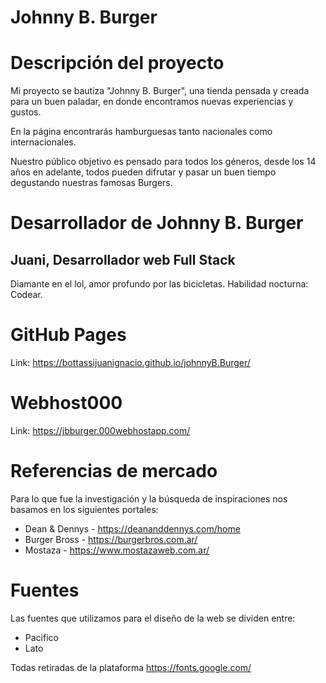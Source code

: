 # Johnny B. Burger

# Descripción del proyecto #

Mi proyecto se bautiza "Johnny B. Burger", una tienda pensada y creada para un buen paladar, en donde encontramos nuevas experiencias y gustos. 

En la página encontrarás hamburguesas tanto nacionales como internacionales.

Nuestro público objetivo es pensado para todos los géneros, desde los 14 años en adelante, todos pueden difrutar y pasar un buen tiempo degustando nuestras famosas Burgers.

# Desarrollador de Johnny B. Burger #

## Juani, Desarrollador web Full Stack ##
 Diamante en el lol, amor profundo por las bicicletas. Habilidad nocturna: Codear.

# GitHub Pages #

Link: https://bottassijuanignacio.github.io/johnnyB.Burger/

# Webhost000 #

Link: https://jbburger.000webhostapp.com/

# Referencias de mercado #

Para lo que fue la investigación y la búsqueda de inspiraciones nos basamos en los siguientes portales:
- Dean & Dennys - https://deananddennys.com/home
- Burger Bross - https://burgerbros.com.ar/
- Mostaza - https://www.mostazaweb.com.ar/

# Fuentes #

Las fuentes que utilizamos para el diseño de la web se dividen entre:
- Pacifico
- Lato

Todas retiradas de la plataforma https://fonts.google.com/
